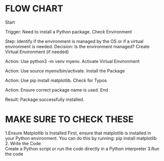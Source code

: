 <h1>FLOW CHART</h1>
Start

Trigger: Need to install a Python package.
Check Environment

Step: Identify if the environment is managed by the OS or if a virtual environment is needed.
Decision: Is the environment managed?
Create Virtual Environment (if needed)

Action: Use python3 -m venv myenv.
Activate Virtual Environment

Action: Use source myenv/bin/activate.
Install the Package

Action: Use pip install matplotlib.
Check for Typos

Action: Ensure correct package name is used.
End

Result: Package successfully installed.

<H1> MAKE SURE TO CHECK THESE</H1>

1.Ensure Matplotlib is Installed
First, ensure that matplotlib is installed in your Python environment. You can do this by running:
pip install matplotlib <BR>
2. Write the Code <BR>
Create a Python script or run the code directly in a Python interpreter
3.Run the code
